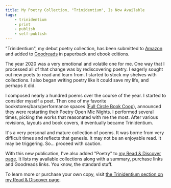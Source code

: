 ```yaml
---
title: My Poetry Collection, "Trinidentium", Is Now Available
tags:
    - trinidentium
    - print
    - publish
    - self-publish
---
```

"Trinidentium", my debut poetry collection, has been submitted to <a href="https://www.amazon.com/dp/B09KNGBDF7" title="Trinidentium by Miles Rausch, available on Amazon.com" target="_blank" rel="noopener">Amazon</a> and added to <a href="https://www.goodreads.com/book/show/59665189-trinidentium" title="Trinidentium by Miles Rausch on Goodreads" target="_blank" rel="noopener">Goodreads</a> in paperback and ebook editions.

<!--more-->

The year 2020 was a very emotional and volatile one for me. One way that I processed all of that change was by rediscovering poetry. I eagerly sought out new poets to read and learn from. I started to stock my shelves with collections. I also began writing poetry like it could save my life, and perhaps it did.

I composed nearly a hundred poems over the course of the year. I started to consider myself a poet. Then one of my favorite bookstores/bars/performance spaces (<a href="https://www.fullcirclebookcoop.com/" target="_blank" rel="noopener">Full Circle Book Coop</a>), announced they were restarting their Poetry Open Mic Nights. I performed several times, picking the works that reasonated with me the most. After various revisions, layouts and book covers, it eventually became Trinidentium.

It's a very personal and mature collection of poems. It was borne from very difficult times and reflects that genesis. It may not be an enjoyable read. It may be triggering. So&hellip; proceed with caution.

With this new publication, I've also added "Poetry" to <a href="/read">my Read &amp; Discover page</a>. It lists my available collections along with a summary, purchase links and Goodreads links. You know, the standard stuff.

To learn more or purchase your own copy, visit <a href="/read/#poetry_trinidentium">the Trinidentium section on my Read &amp; Discover page</a>.
